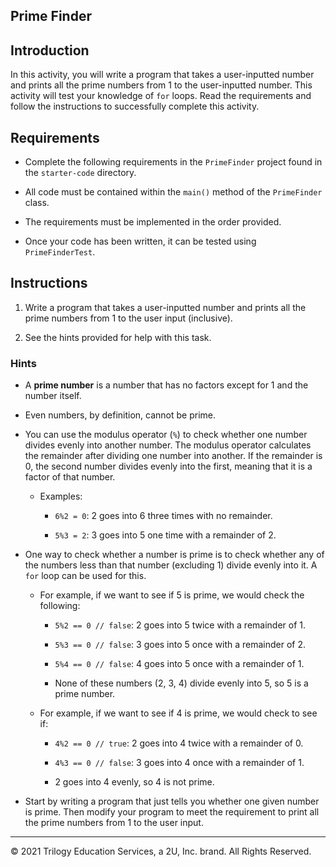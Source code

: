 ## Prime Finder

## Introduction

In this activity, you will write a program that takes a user-inputted number and prints all the prime numbers from 1 to the user-inputted number. This activity will test your knowledge of `for` loops. Read the requirements and follow the instructions to successfully complete this activity.

## Requirements

- Complete the following requirements in the `PrimeFinder` project found in the `starter-code` directory.

- All code must be contained within the `main()` method of the `PrimeFinder` class.

- The requirements must be implemented in the order provided.

- Once your code has been written, it can be tested using `PrimeFinderTest`.

## Instructions

1. Write a program that takes a user-inputted number and prints all the prime numbers from 1 to the user input (inclusive).

2. See the hints provided for help with this task.

### Hints

- A **prime number** is a number that has no factors except for 1 and the number itself.

- Even numbers, by definition, cannot be prime.

- You can use the modulus operator (`%`) to check whether one number divides evenly into another number. The modulus operator calculates the remainder after dividing one number into another. If the remainder is 0, the second number divides evenly into the first, meaning that it is a factor of that number.

  - Examples:

    - `6%2 = 0`: 2 goes into 6 three times with no remainder.

    - `5%3 = 2`: 3 goes into 5 one time with a remainder of 2.

- One way to check whether a number is prime is to check whether any of the numbers less than that number (excluding 1) divide evenly into it. A `for` loop can be used for this.

  - For example, if we want to see if 5 is prime, we would check the following:

    - `5%2 == 0 // false`: 2 goes into 5 twice with a remainder of 1.

    - `5%3 == 0 // false`: 3 goes into 5 once with a remainder of 2.

    - `5%4 == 0 // false`: 4 goes into 5 once with a remainder of 1.

    - None of these numbers (2, 3, 4) divide evenly into 5, so 5 is a prime number.

  - For example, if we want to see if 4 is prime, we would check to see if:

    - `4%2 == 0 // true`: 2 goes into 4 twice with a remainder of 0.

    - `4%3 == 0 // false`: 3 goes into 4 once with a remainder of 1.

    - 2 goes into 4 evenly, so 4 is not prime.

- Start by writing a program that just tells you whether one given number is prime. Then modify your program to meet the requirement to print all the prime numbers from 1 to the user input.

---

© 2021 Trilogy Education Services, a 2U, Inc. brand. All Rights Reserved.
